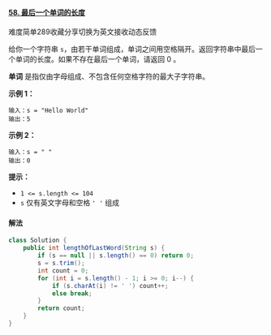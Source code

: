 #### [58. 最后一个单词的长度](https://leetcode-cn.com/problems/length-of-last-word/)

难度简单289收藏分享切换为英文接收动态反馈

给你一个字符串 `s`，由若干单词组成，单词之间用空格隔开。返回字符串中最后一个单词的长度。如果不存在最后一个单词，请返回 0 。

**单词** 是指仅由字母组成、不包含任何空格字符的最大子字符串。

 

**示例 1：**

```
输入：s = "Hello World"
输出：5
```

**示例 2：**

```
输入：s = " "
输出：0
```

 

**提示：**

- `1 <= s.length <= 104`
- `s` 仅有英文字母和空格 `' '` 组成

#### 解法

```java
class Solution {
    public int lengthOfLastWord(String s) {
        if (s == null || s.length() == 0) return 0;
        s = s.trim();
        int count = 0;
        for (int i = s.length() - 1; i >= 0; i--) {
            if (s.charAt(i) != ' ') count++;
            else break;
        }
        return count;        
    }
}
```

